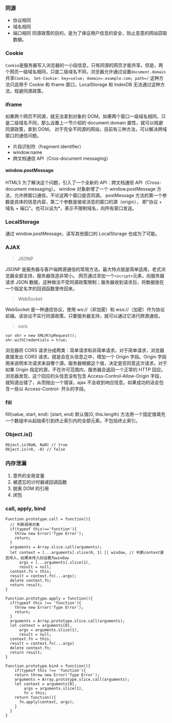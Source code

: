 ### 同源

- 协议相同
- 域名相同
- 端口相同
  同源政策的目的，是为了保证用户信息的安全，防止恶意的网站窃取数据。

### Cookie

`Cookie`是服务器写入浏览器的一小段信息，只有同源的网页才能共享。但是，两个网页一级域名相同，只是二级域名不同，浏览器允许通过设置`document.domain`共享`Cookie`。
`Set-Cookie: key=value; domain=.example.com; path=/`
这种方法只适用于 Cookie 和 iframe 窗口，LocalStorage 和 IndexDB 无法通过这种方法，规避同源政策。

### iframe

如果两个网页不同源，就无法拿到对象的 DOM。如果两个窗口一级域名相同，只是二级域名不同，那么设置上一节介绍的 document.domain 属性，就可以规避同源政策，拿到 DOM。
对于完全不同源的网站，目前有三种方法，可以解决跨域窗口的通信问题。

- 片段识别符（fragment identifier）
- window.name
- 跨文档通信 API（Cros-document messaging）

#### window.postMessage

HTML5 为了解决这个问题，引入了一个全新的 API：跨文档通信 API（Cross-document messaging）。
window 对象新增了一个 window.postMessage 方法，允许跨窗口通信，不论这两个窗口是否同源。
postMessage 方法的第一个参数是具体的信息内容，第二个参数是接收消息的窗口的源（origin），
即"协议 + 域名 + 端口"。也可以设为\*，表示不限制域名，向所有窗口发送。

### LocalStorage

通过 window.postMessage，读写其他窗口的 LocalStorage 也成为了可能。

### AJAX

> JSONP

JSONP 是服务器与客户端跨源通信的常用方法。最大特点就是简单适用，老式浏览器全部支持，服务器改造非常小。
网页通过添加一个`<script>`元素，向服务器请求 JSON 数据，这种做法不受同源政策限制；服务器收到请求后，将数据放在一个指定名字的回调函数里传回来。

> WebSocket

WebSocket 是一种通信协议，使用 ws://（非加密）和 wss://（加密）作为协议前缀。该协议不实行同源政策，只要服务器支持，就可以通过它进行跨源通信。

> cors

```JS
var xhr = new XMLHttpRequest();
xhr.withCredentials = true;
```

浏览器将 CORS 请求分成两类：简单请求和非简单请求。对于简单请求，浏览器直接发出 CORS 请求。就是会在头信息之中，增加一个 Origin 字段。Origin 字段用来说明本次请求来自哪个源。服务器根据这个值，决定是否同意这次请求。对于如果 Origin 指定的源，不在许可范围内，服务器会返回一个正常的 HTTP 回应。浏览器发现，这个回应的头信息没有包含 Access-Control-Allow-Origin 字段，就知道出错了，从而抛出一个错误，ajax 不会收到响应信息。如果成功的话会包含一些以 Access-Control- 开头的字段。

### fill

fill(value, start, end): [start, end) 默认值[0, this.length)
方法用一个固定值填充一个数组中从起始索引到终止索引内的全部元素。不包括终止索引。

### Object.is()

```JS
Object.is(NaN, NaN) // true
Object.is(+0, -0) // false
```

### 内存泄漏

1. 意外的全局变量
2. 被遗忘的计时器或回调函数
3. 脱离 DOM 的引用
4. 闭包

### call, apply, bind

```JS
Function.prototype.call = function(){
  // 判断调用对象
  if(typeof this!=='function'){
    throw new Error('Type Error');
    return;
  }
  arguments = Array.slice.call(arguments);
  let context = [...arguments].slice(0, 1) || window, // 判断context是否传入，如果未传入则设置为window
      args = [...arguments].slice(1),
      result = null;
  context.fn = this;
  result = context.fn(...args);
  delete context.fn;
  return result;
}

Function.prototype.apply = function(){
  if(typeof this !== 'function'){
    throw new Error('Type Error');
    return;
  }
  arguments = Array.prototype.slice.call(arguments);
  let context = arguments[0],
      args = arguments.slice(1),
      result = null;
  context.fn = this;
  result = context.fn(...args)
  delete context.fn;
  return result;
}

Function.prototype.bind = function(){
    if(typeof this !== 'function'){
    return throw new Error('Type Error');
    arguments = Array.prototype.slice.call(arguments);
    let context = arguments[0],
        args = arguments.slice(1),
        fn = this;
    return function(){
      fn.apply(context, args);
    }
  }
}
```
